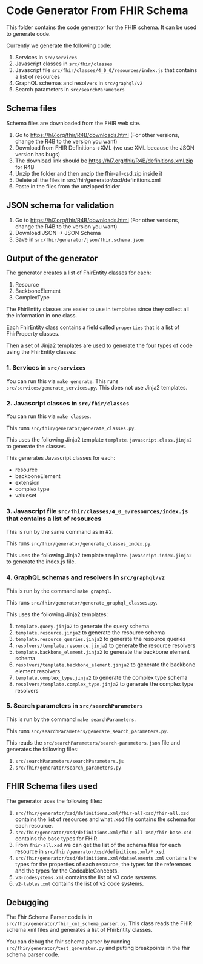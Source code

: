 # Code Generator From FHIR Schema
This folder contains the code generator for the FHIR schema.  It can be used to generate code.

Currently we generate the following code:
1. Services in `src/services`
2. Javascript classes in `src/fhir/classes`
3. Javascript file `src/fhir/classes/4_0_0/resources/index.js` that contains a list of resources
4. GraphQL schemas and resolvers in `src/graphql/v2`
5. Search parameters in `src/searchParameters`

## Schema files
Schema files are downloaded from the FHIR web site.  
1. Go to https://hl7.org/fhir/R4B/downloads.html (For other versions, change the R4B to the version you want)
2. Download from FHIR Definitions->XML (we use XML because the JSON version has bugs)
3. The download link should be https://hl7.org/fhir/R4B/definitions.xml.zip for R4B
4. Unzip the folder and then unzip the fhir-all-xsd.zip inside it
5. Delete all the files in src/fhir/generator/xsd/definitions.xml
6. Paste in the files from the unzipped folder

## JSON schema for validation
1. Go to https://hl7.org/fhir/R4B/downloads.html (For other versions, change the R4B to the version you want)
2. Download JSON -> JSON Schema
3. Save in `src/fhir/generator/json/fhir.schema.json`

## Output of the generator
The generator creates a list of FhirEntity classes for each:
1. Resource
2. BackboneElement
3. ComplexType

The FhirEntity classes are easier to use in templates since they collect all the information in one class.

Each FhirEntity class contains a field called `properties` that is a list of FhirProperty classes.  

Then a set of Jinja2 templates are used to generate the four types of code using the FhirEntity classes:
### 1. Services in `src/services`
You can run this via `make generate`.
This runs `src/services/generate_services.py`.
This does not use Jinja2 templates.
   
### 2. Javascript classes in `src/fhir/classes`
You can run this via `make classes`.

This runs `src/fhir/generator/generate_classes.py`.

This uses the following Jinja2 template `template.javascript.class.jinja2` to generate the classes.

This generates Javascript classes for each:
- resource
- backboneElement
- extension
- complex type
- valueset

### 3. Javascript file `src/fhir/classes/4_0_0/resources/index.js` that contains a list of resources
This is run by the same command as in #2.

This runs `src/fhir/generator/generate_classes_index.py`.

This uses the following Jinja2 template `template.javascript.index.jinja2` to generate the index.js file.

 
### 4. GraphQL schemas and resolvers in `src/graphql/v2`
This is run by the command `make graphql`.

This runs `src/fhir/generator/generate_graphql_classes.py`.

This uses the following Jinja2 templates:
1. `template.query.jinja2` to generate the query schema
2. `template.resource.jinja2` to generate the resource schema
3. `template.resource_queries.jinja2` to generate the resource queries
4. `resolvers/template.resource.jinja2` to generate the resource resolvers
5. `template.backbone_element.jinja2` to generate the backbone element schema
6. `resolvers/template.backbone_element.jinja2` to generate the backbone element resolvers
7. `template.complex_type.jinja2` to generate the complex type schema
8. `resolvers/template.complex_type.jinja2` to generate the complex type resolvers

### 5. Search parameters in `src/searchParameters`
This is run by the command `make searchParameters`.

This runs `src/searchParameters/generate_search_parameters.py`.

This reads the `src/searchParameters/search-parameters.json` file and generates the following files:
1. `src/searchParameters/searchParameters.js`
2. `src/fhir/generator/search_parameters.py`

## FHIR Schema files used
The generator uses the following files:
1. `src/fhir/generator/xsd/definitions.xml/fhir-all-xsd/fhir-all.xsd` contains the list of resources and what .xsd file contains the schema for each resource.
2. `src/fhir/generator/xsd/definitions.xml/fhir-all-xsd/fhir-base.xsd` contains the base types for FHIR.
3. From `fhir-all.xsd` we can get the list of the schema files for each resource in `src/fhir/generator/xsd/definitions.xml/*.xsd`.
4. `src/fhir/generator/xsd/definitions.xml/dataelements.xml` contains the types for the properties of each resource, the types for the references and the types for the CodeableConcepts.
5. `v3-codesystems.xml` contains the list of v3 code systems.
6. `v2-tables.xml` contains the list of v2 code systems.


## Debugging
The Fhir Schema Parser code is in `src/fhir/generator/fhir_xml_schema_parser.py`.  This class reads the FHIR schema xml files and generates a list of FhirEntity classes.

You can debug the fhir schema parser by running `src/fhir/generator/test_generator.py` and putting breakpoints in the fhir schema parser code.

